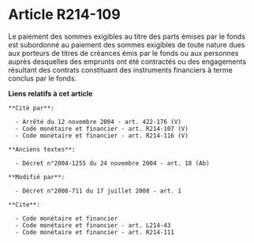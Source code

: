 # Article R214-109

Le paiement des sommes exigibles au titre des parts émises par le fonds est subordonné au paiement des sommes exigibles de
toute nature dues aux porteurs de titres de créances émis par le fonds ou aux personnes auprès desquelles des emprunts ont
été contractés ou des engagements résultant des contrats constituant des instruments financiers à terme conclus par le fonds.

**Liens relatifs à cet article**

	**Cité par**:

	  - Arrêté du 12 novembre 2004 - art. 422-176 (V)
	  - Code monétaire et financier - art. R214-107 (V)
	  - Code monétaire et financier - art. R214-116 (V)

	**Anciens textes**:

	  - Décret n°2004-1255 du 24 novembre 2004 - art. 18 (Ab)

	**Modifié par**:

	  - Décret n°2008-711 du 17 juillet 2008 - art. 1

	**Cite**:

	  - Code monétaire et financier
	  - Code monétaire et financier - art. L214-43
	  - Code monétaire et financier - art. R214-111
